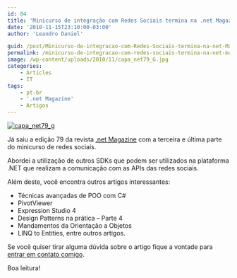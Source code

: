 ```yaml
---
id: 84
title: 'Minicurso de integração com Redes Sociais termina na .net Magazine 79'
date: '2010-11-15T23:10:00-03:00'
author: 'Leandro Daniel'

guid: /post/Minicurso-de-integracao-com-Redes-Sociais-termina-na-net-Magazine-79.aspx
permalink: /minicurso-de-integracao-com-redes-sociais-termina-na-net-magazine-79/
image: /wp-content/uploads/2010/11/capa_net79_G.jpg
categories:
    - Articles
    - IT
tags:
    - pt-br
    - '.net Magazine'
    - Artigos
---
```


[![capa_net79_g](http://leandrodaniel.com/pics/capa_net79_g_thumb_2.jpg "capa_net79_g")](http://leandrodaniel.com/pics/capa_net79_g_2.jpg)

Já saiu a edição 79 da revista [.net Magazine](http://www.devmedia.com.br/resumo/default.asp?ed=79&site=1) com a terceira e última parte do minicurso de redes sociais.

Abordei a utilização de outros SDKs que podem ser utilizados na plataforma .NET que realizam a comunicação com as APIs das redes sociais.

Além deste, você encontra outros artigos interessantes:

- Técnicas avançadas de POO com C#
- PivotViewer
- Expression Studio 4
- Design Patterns na prática – Parte 4
- Mandamentos da Orientação a Objetos
- LINQ to Entities, entre outros artigos.

Se você quiser tirar alguma dúvida sobre o artigo fique a vontade para [entrar em contato comigo](http://www.leandrodaniel.com/contact).

Boa leitura!
